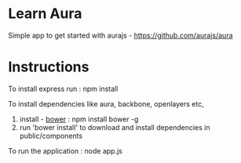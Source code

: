 Learn Aura
=========

Simple app to get started with aurajs - https://github.com/aurajs/aura

Instructions
===========
To install express run : npm install

To install dependencies like aura, backbone, openlayers etc, 

1. install - [bower](http://bower.io) : npm install bower -g
2. run 'bower install' to download and install dependencies in public/components

To run the application : node app.js


